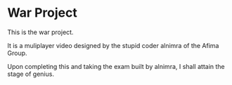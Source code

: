 ﻿# War Project

This is the war project.

It is a muliplayer video designed by the stupid coder alnimra of the Afima Group.

Upon completing this and taking the exam built by alnimra, I shall attain the stage of genius.

